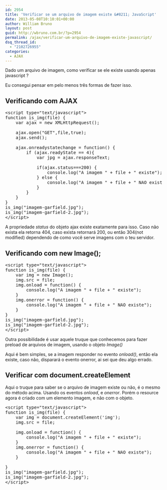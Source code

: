 ```yaml
---
id: 2954
title: 'Verificar se um arquivo de imagem existe &#8211; JavaScript'
date: 2013-05-08T10:10:01+00:00
author: William Bruno
layout: post
guid: http://wbruno.com.br/?p=2954
permalink: /ajax/verificar-um-arquivo-de-imagem-existe-javascript/
dsq_thread_id:
  - "2102726955"
categories:
  - AJAX
---
```

Dado um arquivo de imagem, como verificar se ele existe usando apenas javascript ?

Eu consegui pensar em pelo menos três formas de fazer isso.
  
<!--more-->

## Verificando com AJAX

<pre class="javascript">&lt;script type="text/javascript">
function is_img(file) {
	var ajax = new XMLHttpRequest();

	ajax.open("GET",file,true);
	ajax.send();

	ajax.onreadystatechange = function() {
		if (ajax.readyState == 4){
			var jpg = ajax.responseText;

			if(ajax.status===200) {
				console.log("A imagem " + file + " existe");
			} else {
				console.log("A imagem " + file + " NAO existe");
			}
		}
	}
}
is_img("imagem-garfield.jpg");
is_img("imagem-garfield-2.jpg");
&lt;/script>
</pre>

A propriedade <var>status</var> do objeto ajax existe exatamente para isso. Caso não exista ela retorna 404, caso exista retornará 200, ou então 304(not modified) dependendo de como você serve imagens com o teu servidor.

## Verificando com new Image();

<pre class="javascript">&lt;script type="text/javascript">
function is_img(file) {
	var img = new Image();
	img.src = file;
	img.onload = function() {
		console.log("A imagem " + file + " existe");
	}
	img.onerror = function() {
		console.log("A imagem " + file + " NAO existe");
	}
}
is_img("imagem-garfield.jpg");
is_img("imagem-garfield-2.jpg");
&lt;/script>
</pre>

Outra possibilidade é usar aquele truque que conhecemos para fazer preload de arquivos de imagem, usando o objeto <var>Image()</var>

Aqui é bem simples, se a imagem responder no evento <var>onload()</var>, então ela existe, caso não, disparará o evento onerror, ai sei que deu algo errado.

## Verificar com document.createElement

Aqui o truque para saber se o arquivo de imagem existe ou não, é o mesmo do método acima. Usando os eventos <var>onload</var>, e <var>onerror</var>. Porém o resource agora é criado com um elemento imagem, e não com o objeto.

<pre class="javascript">&lt;script type="text/javascript">
function is_img(file) {
	var img = document.createElement('img');
	img.src = file;

	img.onload = function() {
		console.log("A imagem " + file + " existe");
	}
	img.onerror = function() {
		console.log("A imagem " + file + " NAO existe");
	}

}
is_img("imagem-garfield.jpg");
is_img("imagem-garfield-2.jpg");
&lt;/script>
</pre>